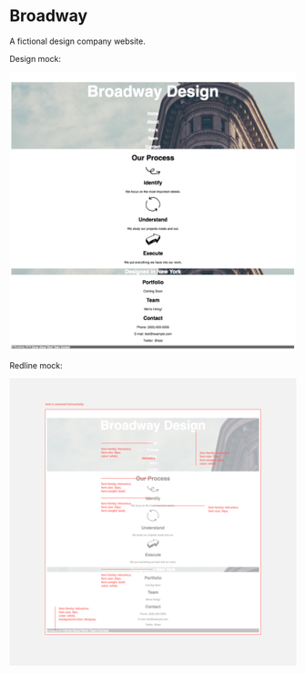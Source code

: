 # Broadway

A fictional design company website.

Design mock:

![design mock](resources/images/broadway.png)

Redline mock:

![redline mock](resources/images/broadway_redline.jpg)
